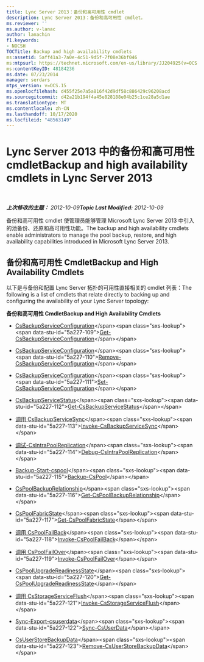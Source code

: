 ```yaml
---
title: Lync Server 2013：备份和高可用性 cmdlet
description: Lync Server 2013：备份和高可用性 cmdlet。
ms.reviewer: ''
ms.author: v-lanac
author: lanachin
f1.keywords:
- NOCSH
TOCTitle: Backup and high availability cmdlets
ms:assetid: 5aff41a3-7a0e-4c51-9d5f-7f08e36bf046
ms:mtpsurl: https://technet.microsoft.com/en-us/library/JJ204925(v=OCS.15)
ms:contentKeyID: 48184236
ms.date: 07/23/2014
manager: serdars
mtps_version: v=OCS.15
ms.openlocfilehash: d455f25e7a5a816f42d9df58c886429c96208acd
ms.sourcegitcommit: d42a21b194f4a45e828188e04b25c1ce28a5d1ae
ms.translationtype: MT
ms.contentlocale: zh-CN
ms.lasthandoff: 10/17/2020
ms.locfileid: "48563149"
---
```

# <a name="backup-and-high-availability-cmdlets-in-lync-server-2013"></a><span data-ttu-id="5a227-103">Lync Server 2013 中的备份和高可用性 cmdlet</span><span class="sxs-lookup"><span data-stu-id="5a227-103">Backup and high availability cmdlets in Lync Server 2013</span></span>

<div data-xmlns="http://www.w3.org/1999/xhtml">

<div class="topic" data-xmlns="http://www.w3.org/1999/xhtml" data-msxsl="urn:schemas-microsoft-com:xslt" data-cs="https://msdn.microsoft.com/">

<div data-asp="https://msdn2.microsoft.com/asp">



</div>

<div id="mainSection">

<div id="mainBody">

<span> </span>

<span data-ttu-id="5a227-104">_**上次修改的主题：** 2012-10-09_</span><span class="sxs-lookup"><span data-stu-id="5a227-104">_**Topic Last Modified:** 2012-10-09_</span></span>

<span data-ttu-id="5a227-105">备份和高可用性 cmdlet 使管理员能够管理 Microsoft Lync Server 2013 中引入的池备份、还原和高可用性功能。</span><span class="sxs-lookup"><span data-stu-id="5a227-105">The backup and high availability cmdlets enable administrators to manage the pool backup, restore, and high availability capabilities introduced in Microsoft Lync Server 2013.</span></span>

<div>

## <a name="backup-and-high-availability-cmdlets"></a><span data-ttu-id="5a227-106">备份和高可用性 Cmdlet</span><span class="sxs-lookup"><span data-stu-id="5a227-106">Backup and High Availability Cmdlets</span></span>

<span data-ttu-id="5a227-107">以下是与备份和配置 Lync Server 拓扑的可用性直接相关的 cmdlet 列表：</span><span class="sxs-lookup"><span data-stu-id="5a227-107">The following is a list of cmdlets that relate directly to backing up and configuring the availability of your Lync Server topology:</span></span>

<span data-ttu-id="5a227-108">**备份和高可用性 Cmdlet**</span><span class="sxs-lookup"><span data-stu-id="5a227-108">**Backup and High Availability Cmdlets**</span></span>

  - <span data-ttu-id="5a227-109">[CsBackupServiceConfiguration](https://technet.microsoft.com/library/JJ205087(v=OCS.15))</span><span class="sxs-lookup"><span data-stu-id="5a227-109">[Get-CsBackupServiceConfiguration](https://technet.microsoft.com/library/JJ205087(v=OCS.15))</span></span>

  - <span data-ttu-id="5a227-110">[CsBackupServiceConfiguration](https://technet.microsoft.com/library/JJ204903(v=OCS.15))</span><span class="sxs-lookup"><span data-stu-id="5a227-110">[Remove-CsBackupServiceConfiguration](https://technet.microsoft.com/library/JJ204903(v=OCS.15))</span></span>

  - <span data-ttu-id="5a227-111">[CsBackupServiceConfiguration](https://technet.microsoft.com/library/JJ205006(v=OCS.15))</span><span class="sxs-lookup"><span data-stu-id="5a227-111">[Set-CsBackupServiceConfiguration](https://technet.microsoft.com/library/JJ205006(v=OCS.15))</span></span>

<!-- end list -->

  - <span data-ttu-id="5a227-112">[CsBackupServiceStatus](https://technet.microsoft.com/library/JJ205032(v=OCS.15))</span><span class="sxs-lookup"><span data-stu-id="5a227-112">[Get-CsBackupServiceStatus](https://technet.microsoft.com/library/JJ205032(v=OCS.15))</span></span>

<!-- end list -->

  - <span data-ttu-id="5a227-113">[调用 CsBackupServiceSync](https://technet.microsoft.com/library/JJ205374(v=OCS.15))</span><span class="sxs-lookup"><span data-stu-id="5a227-113">[Invoke-CsBackupServiceSync](https://technet.microsoft.com/library/JJ205374(v=OCS.15))</span></span>

<!-- end list -->

  - <span data-ttu-id="5a227-114">[调试-CsIntraPoolReplication](https://technet.microsoft.com/library/JJ205103(v=OCS.15))</span><span class="sxs-lookup"><span data-stu-id="5a227-114">[Debug-CsIntraPoolReplication](https://technet.microsoft.com/library/JJ205103(v=OCS.15))</span></span>

<!-- end list -->

  - <span data-ttu-id="5a227-115">[Backup-Start-cspool](https://technet.microsoft.com/library/JJ204955(v=OCS.15))</span><span class="sxs-lookup"><span data-stu-id="5a227-115">[Backup-CsPool](https://technet.microsoft.com/library/JJ204955(v=OCS.15))</span></span>

<!-- end list -->

  - <span data-ttu-id="5a227-116">[CsPoolBackupRelationship](https://technet.microsoft.com/library/JJ204745(v=OCS.15))</span><span class="sxs-lookup"><span data-stu-id="5a227-116">[Get-CsPoolBackupRelationship](https://technet.microsoft.com/library/JJ204745(v=OCS.15))</span></span>

<!-- end list -->

  - <span data-ttu-id="5a227-117">[CsPoolFabricState](https://technet.microsoft.com/library/JJ619188(v=OCS.15))</span><span class="sxs-lookup"><span data-stu-id="5a227-117">[Get-CsPoolFabricState](https://technet.microsoft.com/library/JJ619188(v=OCS.15))</span></span>

<!-- end list -->

  - <span data-ttu-id="5a227-118">[调用 CsPoolFailBack](https://technet.microsoft.com/library/JJ204873(v=OCS.15))</span><span class="sxs-lookup"><span data-stu-id="5a227-118">[Invoke-CsPoolFailBack](https://technet.microsoft.com/library/JJ204873(v=OCS.15))</span></span>

<!-- end list -->

  - <span data-ttu-id="5a227-119">[调用 CsPoolFailOver](https://technet.microsoft.com/library/JJ205189(v=OCS.15))</span><span class="sxs-lookup"><span data-stu-id="5a227-119">[Invoke-CsPoolFailOver](https://technet.microsoft.com/library/JJ205189(v=OCS.15))</span></span>

<!-- end list -->

  - <span data-ttu-id="5a227-120">[CsPoolUpgradeReadinessState](https://technet.microsoft.com/library/JJ204689(v=OCS.15))</span><span class="sxs-lookup"><span data-stu-id="5a227-120">[Get-CsPoolUpgradeReadinessState](https://technet.microsoft.com/library/JJ204689(v=OCS.15))</span></span>

<!-- end list -->

  - <span data-ttu-id="5a227-121">[调用 CsStorageServiceFlush](https://technet.microsoft.com/library/JJ619175(v=OCS.15))</span><span class="sxs-lookup"><span data-stu-id="5a227-121">[Invoke-CsStorageServiceFlush](https://technet.microsoft.com/library/JJ619175(v=OCS.15))</span></span>

<!-- end list -->

  - <span data-ttu-id="5a227-122">[Sync-Export-csuserdata](https://technet.microsoft.com/library/JJ205242(v=OCS.15))</span><span class="sxs-lookup"><span data-stu-id="5a227-122">[Sync-CsUserData](https://technet.microsoft.com/library/JJ205242(v=OCS.15))</span></span>

<!-- end list -->

  - <span data-ttu-id="5a227-123">[CsUserStoreBackupData](https://technet.microsoft.com/library/JJ205003(v=OCS.15))</span><span class="sxs-lookup"><span data-stu-id="5a227-123">[Remove-CsUserStoreBackupData](https://technet.microsoft.com/library/JJ205003(v=OCS.15))</span></span>

</div>

</div>

<span> </span>

</div>

</div>

</div>

